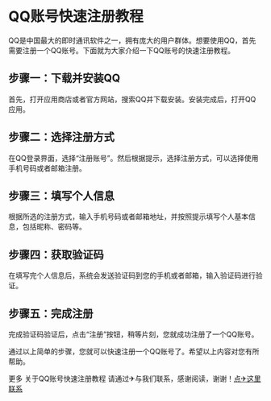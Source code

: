 # QQ账号快速注册教程

QQ是中国最大的即时通讯软件之一，拥有庞大的用户群体。想要使用QQ，首先需要注册一个QQ账号。下面就为大家介绍一下QQ账号的快速注册教程。

## 步骤一：下载并安装QQ

首先，打开应用商店或者官方网站，搜索QQ并下载安装。安装完成后，打开QQ应用。

## 步骤二：选择注册方式

在QQ登录界面，选择“注册账号”。然后根据提示，选择注册方式，可以选择使用手机号码或者邮箱注册。

## 步骤三：填写个人信息

根据所选的注册方式，输入手机号码或者邮箱地址，并按照提示填写个人基本信息，包括昵称、密码等。

## 步骤四：获取验证码

在填写完个人信息后，系统会发送验证码到您的手机或者邮箱，输入验证码进行验证。

## 步骤五：完成注册

完成验证码验证后，点击“注册”按钮，稍等片刻，您就成功注册了一个QQ账号。

通过以上简单的步骤，您就可以快速注册一个QQ账号了。希望以上内容对您有所帮助。

更多 关于QQ账号快速注册教程 请通过✈与我们联系，感谢阅读，谢谢！[点✈这里联系](https://ss.k02.cc)